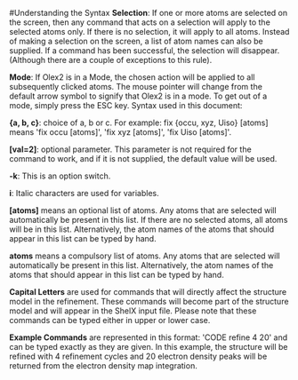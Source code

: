 #Understanding the Syntax
**Selection**: If one or more atoms are selected on the screen, then any command that acts on a selection will apply to the selected atoms only. If there is no selection, it will apply to all atoms. Instead of making a selection on the screen, a list of atom names can also be supplied. If a command has been successful, the selection will disappear. (Although there are a couple of exceptions to this rule).

**Mode**: If Olex2 is in a Mode, the chosen action will be applied to all subsequently clicked atoms. The mouse pointer will change from the default arrow symbol to signify that Olex2 is in a mode. To get out of a mode, simply press the ESC key.
Syntax used in this document:

**{a, b, c}**: choice of a, b or c. For example: fix {occu, xyz, Uiso} [atoms] means 'fix occu [atoms]', 'fix xyz [atoms]', 'fix Uiso [atoms]'.

**[val=2]**: optional parameter. This parameter is not required for the command to work, and if it is not supplied, the default value will be used.

**-k**: This is an option switch.

**i**: Italic characters are used for variables.

**[atoms]** means an optional list of atoms. Any atoms that are selected will automatically be present in this list. If there are no selected atoms, all atoms will be in this list. Alternatively, the atom names of the atoms that should appear in this list can be typed by hand. 

**atoms** means a compulsory list of atoms. Any atoms that are selected will automatically be present in this list. Alternatively, the atom names of the atoms that should appear in this list can be typed by hand.

**Capital Letters** are used for commands that will directly affect the structure model in the refinement. These commands will become part of the structure model and will appear in the ShelX input file. Please note that these commands can be typed either in upper or lower case.

**Example Commands** are represented in this format: 'CODE refine 4 20' and can be typed exactly as they are given. In this example, the structure will be refined with 4 refinement cycles and 20 electron density peaks will be returned from the electron density map integration.
